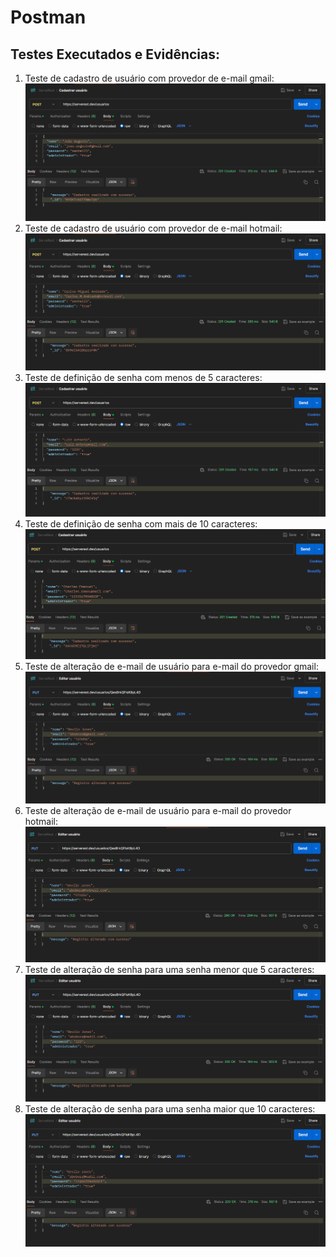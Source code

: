 # Postman
## Testes Executados e Evidências:
1) Teste de cadastro de usuário com provedor de e-mail gmail:
![CadastroUsuarioGmail](https://github.com/ItzOliver/Programa_de_Bolsas_AWS_for_Software_Quality_Test_Automation/blob/pb_sprint2/src/CadastroUsuarioGmail.png?raw=true)
2) Teste de cadastro de usuário com provedor de e-mail hotmail:
![CadastroUsuarioHotmail](https://github.com/ItzOliver/Programa_de_Bolsas_AWS_for_Software_Quality_Test_Automation/blob/pb_sprint2/src/CadastroUsuarioHotmail.png?raw=true)
3) Teste de definição de senha com menos de 5 caracteres:
![SenhaMenorQue5](https://github.com/ItzOliver/Programa_de_Bolsas_AWS_for_Software_Quality_Test_Automation/blob/pb_sprint2/src/SenhaMenorQue5.png?raw=true)
4) Teste de definição de senha com mais de 10 caracteres:
![SenhaMaiorQue10](https://github.com/ItzOliver/Programa_de_Bolsas_AWS_for_Software_Quality_Test_Automation/blob/pb_sprint2/src/SenhaMaiorQue10.png?raw=true)
5) Teste de alteração de e-mail de usuário para e-mail do provedor gmail:
![AlterarEmailGmail](https://github.com/ItzOliver/Programa_de_Bolsas_AWS_for_Software_Quality_Test_Automation/blob/pb_sprint2/src/AlterarEmailGmail.png?raw=true)
6) Teste de alteração de e-mail de usuário para e-mail do provedor hotmail:
![AlterarEmailHotmail](https://github.com/ItzOliver/Programa_de_Bolsas_AWS_for_Software_Quality_Test_Automation/blob/pb_sprint2/src/AlterarEmailHotmail.png?raw=true)
7) Teste de alteração de senha para uma senha menor que 5 caracteres:
![AlterarSenhaMenorQue5](https://github.com/ItzOliver/Programa_de_Bolsas_AWS_for_Software_Quality_Test_Automation/blob/pb_sprint2/src/AlterarSenhaMenorQue5.png?raw=true)
8) Teste de alteração de senha para uma senha maior que 10 caracteres:
![AlterarSenhaMaiorQue10](https://github.com/ItzOliver/Programa_de_Bolsas_AWS_for_Software_Quality_Test_Automation/blob/pb_sprint2/src/AlterarSenhaMaiorQue10.png?raw=true)